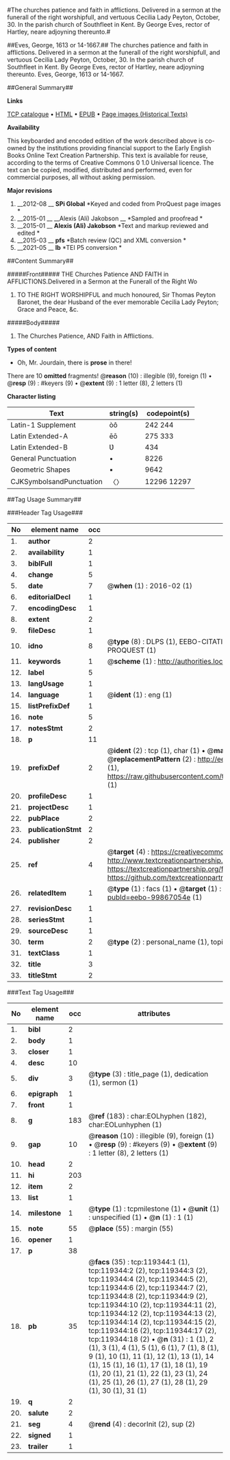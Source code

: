 #The churches patience and faith in afflictions. Delivered in a sermon at the funerall of the right worshipfull, and vertuous Cecilia Lady Peyton, October, 30. In the parish church of Southfleet in Kent. By George Eves, rector of Hartley, neare adjoyning thereunto.#

##Eves, George, 1613 or 14-1667.##
The churches patience and faith in afflictions. Delivered in a sermon at the funerall of the right worshipfull, and vertuous Cecilia Lady Peyton, October, 30. In the parish church of Southfleet in Kent. By George Eves, rector of Hartley, neare adjoyning thereunto.
Eves, George, 1613 or 14-1667.

##General Summary##

**Links**

[TCP catalogue](http://www.ota.ox.ac.uk/tcp/)  • 
[HTML](http://tei.it.ox.ac.uk/tcp/Texts-HTML/free/A84/A84178.html)  • 
[EPUB](http://tei.it.ox.ac.uk/tcp/Texts-EPUB/free/A84/A84178.epub) • 
[Page images (Historical Texts)](https://historicaltexts.jisc.ac.uk/eebo-99867054e)

**Availability**

This keyboarded and encoded edition of the work described above is co-owned by the
    institutions providing financial support to the Early English Books Online Text Creation
    Partnership. This text is available for reuse, according to the terms of  Creative Commons 0 1.0 Universal
    licence. The text can be copied, modified, distributed and performed, even for commercial
    purposes, all without asking permission.

**Major revisions**

1. __2012-08 __ __SPi Global__ *Keyed and coded from ProQuest page images *
1. __2015-01 __ __Alexis (Ali) Jakobson __ *Sampled and proofread *
1. __2015-01 __ __Alexis (Ali) Jakobson__ *Text and markup reviewed and edited *
1. __2015-03 __ __pfs__ *Batch review (QC) and XML conversion *
1. __2021-05 __ __lb__ *TEI P5 conversion *

##Content Summary##

#####Front#####
THE Churches Patience AND FAITH in AFFLICTIONS.Delivered in a Sermon at the Funerall of the Right Wo
1. TO THE RIGHT WORSHIPFUL and much honoured, Sir Thomas Peyton Baronet, the dear Husband of the ever memorable Cecilia Lady Peyton; Grace and Peace, &c.

#####Body#####

1. The Churches Patience, AND Faith in Afflictions.

**Types of content**

  * Oh, Mr. Jourdain, there is **prose** in there!

There are 10 **omitted** fragments! 
 @__reason__ (10) : illegible (9), foreign (1)  •  @__resp__ (9) : #keyers (9)  •  @__extent__ (9) : 1 letter (8), 2 letters (1)

**Character listing**


|Text|string(s)|codepoint(s)|
|---|---|---|
|Latin-1 Supplement|òô|242 244|
|Latin Extended-A|ēō|275 333|
|Latin Extended-B|Ʋ|434|
|General Punctuation|•|8226|
|Geometric Shapes|▪|9642|
|CJKSymbolsandPunctuation|〈〉|12296 12297|

##Tag Usage Summary##

###Header Tag Usage###

|No|element name|occ|attributes|
|---|---|---|---|
|1.|__author__|2||
|2.|__availability__|1||
|3.|__biblFull__|1||
|4.|__change__|5||
|5.|__date__|7| @__when__ (1) : 2016-02 (1)|
|6.|__editorialDecl__|1||
|7.|__encodingDesc__|1||
|8.|__extent__|2||
|9.|__fileDesc__|1||
|10.|__idno__|8| @__type__ (8) : DLPS (1), EEBO-CITATION (1), VID (1), EEBO-PROQUEST (1), STC (3), PROQUEST (1)|
|11.|__keywords__|1| @__scheme__ (1) : http://authorities.loc.gov/ (1)|
|12.|__label__|5||
|13.|__langUsage__|1||
|14.|__language__|1| @__ident__ (1) : eng (1)|
|15.|__listPrefixDef__|1||
|16.|__note__|5||
|17.|__notesStmt__|2||
|18.|__p__|11||
|19.|__prefixDef__|2| @__ident__ (2) : tcp (1), char (1)  •  @__matchPattern__ (2) : ([0-9\-]+):([0-9IVX]+) (1), (.+) (1)  •  @__replacementPattern__ (2) : http://eebo.chadwyck.com/downloadtiff?vid=$1&page=$2 (1), https://raw.githubusercontent.com/textcreationpartnership/Texts/master/tcpchars.xml#$1 (1)|
|20.|__profileDesc__|1||
|21.|__projectDesc__|1||
|22.|__pubPlace__|2||
|23.|__publicationStmt__|2||
|24.|__publisher__|2||
|25.|__ref__|4| @__target__ (4) : https://creativecommons.org/publicdomain/zero/1.0/ (1), http://www.textcreationpartnership.org/docs/. (1), https://textcreationpartnership.org/faq/#faq05 (1), https://github.com/textcreationpartnership (1)|
|26.|__relatedItem__|1| @__type__ (1) : facs (1)  •  @__target__ (1) : https://data.historicaltexts.jisc.ac.uk/view?pubId=eebo-99867054e (1)|
|27.|__revisionDesc__|1||
|28.|__seriesStmt__|1||
|29.|__sourceDesc__|1||
|30.|__term__|2| @__type__ (2) : personal_name (1), topical_term (1)|
|31.|__textClass__|1||
|32.|__title__|3||
|33.|__titleStmt__|2||


###Text Tag Usage###

|No|element name|occ|attributes|
|---|---|---|---|
|1.|__bibl__|2||
|2.|__body__|1||
|3.|__closer__|1||
|4.|__desc__|10||
|5.|__div__|3| @__type__ (3) : title_page (1), dedication (1), sermon (1)|
|6.|__epigraph__|1||
|7.|__front__|1||
|8.|__g__|183| @__ref__ (183) : char:EOLhyphen (182), char:EOLunhyphen (1)|
|9.|__gap__|10| @__reason__ (10) : illegible (9), foreign (1)  •  @__resp__ (9) : #keyers (9)  •  @__extent__ (9) : 1 letter (8), 2 letters (1)|
|10.|__head__|2||
|11.|__hi__|203||
|12.|__item__|2||
|13.|__list__|1||
|14.|__milestone__|1| @__type__ (1) : tcpmilestone (1)  •  @__unit__ (1) : unspecified (1)  •  @__n__ (1) : 1 (1)|
|15.|__note__|55| @__place__ (55) : margin (55)|
|16.|__opener__|1||
|17.|__p__|38||
|18.|__pb__|35| @__facs__ (35) : tcp:119344:1 (1), tcp:119344:2 (2), tcp:119344:3 (2), tcp:119344:4 (2), tcp:119344:5 (2), tcp:119344:6 (2), tcp:119344:7 (2), tcp:119344:8 (2), tcp:119344:9 (2), tcp:119344:10 (2), tcp:119344:11 (2), tcp:119344:12 (2), tcp:119344:13 (2), tcp:119344:14 (2), tcp:119344:15 (2), tcp:119344:16 (2), tcp:119344:17 (2), tcp:119344:18 (2)  •  @__n__ (31) : 1 (1), 2 (1), 3 (1), 4 (1), 5 (1), 6 (1), 7 (1), 8 (1), 9 (1), 10 (1), 11 (1), 12 (1), 13 (1), 14 (1), 15 (1), 16 (1), 17 (1), 18 (1), 19 (1), 20 (1), 21 (1), 22 (1), 23 (1), 24 (1), 25 (1), 26 (1), 27 (1), 28 (1), 29 (1), 30 (1), 31 (1)|
|19.|__q__|2||
|20.|__salute__|2||
|21.|__seg__|4| @__rend__ (4) : decorInit (2), sup (2)|
|22.|__signed__|1||
|23.|__trailer__|1||
